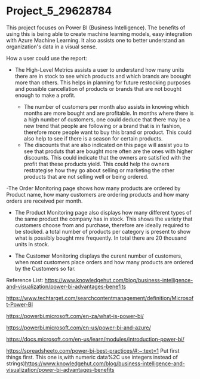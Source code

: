 # Project_5_29628784

This project focuses on Power BI (Business Intelligence). The benefits of using this is being able to create machine learning models, easy integration with Azure Machine Learning. It also assists one to better understand an organization's data in a visual sense.


How a user could use the report:

- The High-Level Metrics assists a user to understand how many units there are in stock to see which products and which brands are boought more than others. This helps in planning for future restocking purposes and possible cancellation of products or brands that are not bought enough to make a profit.

    - The number of customers per month also assists in knowing which months are more bought and are profitable. In months where there is a high number of customers, one could deduce that there may be a new trend that people are following or a brand that is in fashion, therefore more people want to buy this brand or product. This could also help to see if there is a season for certain products.
    - The discounts that are also indicated on this page will assist you to see that produts that are bought more often are the ones with higher discounts. This could indicate           that the owners are satisfied with the profit that these products yield. This could help the owners restrategise how they go about selling or marketing the other products that are not selling well or being ordered.
 
-The Order Monitoring page shows how many products are ordered by Product name, how many customers are ordering products and how many orders are received per month.

- The Product Monitoring page also displays how many different types of the same product the company has in stock. This shows the variety that customers choose from and purchase, therefore are ideally required to be stocked. a total number of products per category is present to show what is possibly bought mre frequently. In total there are 20 thousand units in stock.

- The Customer Monitoring displays the curent number of customers, when most customers place orders and how many products are ordered by the Customers so far.



Reference List:
https://www.knowledgehut.com/blog/business-intelligence-and-visualization/power-bi-advantages-benefits

https://www.techtarget.com/searchcontentmanagement/definition/Microsoft-Power-BI

https://powerbi.microsoft.com/en-za/what-is-power-bi/


https://powerbi.microsoft.com/en-us/power-bi-and-azure/

https://docs.microsoft.com/en-us/learn/modules/introduction-power-bi/

https://spreadsheeto.com/power-bi-best-practices/#:~:text=1 Put first things first. This one is,with numeric data%2C use integers instead of strings)https://www.knowledgehut.com/blog/business-intelligence-and-visualization/power-bi-advantages-benefits


